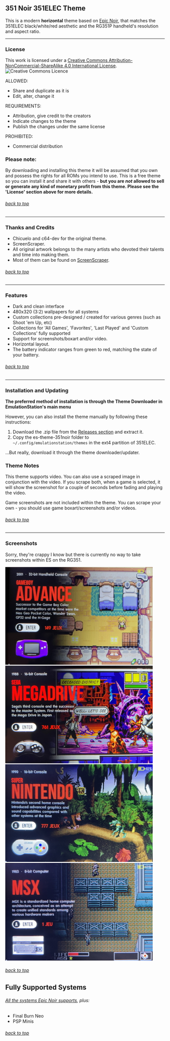## 351 Noir 351ELEC Theme

This is a modern **horizontal** theme based on [Epic Noir](https://github.com/c64-dev/es-theme-epicnoir), that matches the 351ELEC black/white/red aesthetic and the RG351P handheld's resolution and aspect ratio.


---

### License

This work is licensed under a [Creative Commons Attribution-NonCommercial-ShareAlike 4.0 International License](http://creativecommons.org/licenses/by-nc-sa/4.0/). \
![Creative Commons Licence](https://i.creativecommons.org/l/by-nc-sa/4.0/88x31.png "Creative Commons Licence")

ALLOWED:
- Share and duplicate as it is
- Edit, alter, change it

REQUIREMENTS:
- Attribution, give credit to the creators
- Indicate changes to the theme
- Publish the changes under the same license

PROHIBITED:
- Commercial distribution

### Please note:
By downloading and installing this theme it will be assumed that you own and possess the rights for all ROMs you intend to use. This is a free theme so you can install it and share it with others - **but you are *not* allowed to sell or generate any kind of monetary profit from this theme. Please see the 'License' section above for more details.**

###### [back to top](https://github.com/MonsieurDaz/es-theme-351noir#351-noir-351elec-theme)

---

### Thanks and Credits
* Chicuelo and c64-dev for the original theme.
* ScreenScraper.
* All original artwork belongs to the many artists who devoted their talents and time into making them. 
* Most of them can be found on [ScreenScraper](https://www.screenscraper.fr/).

###### [back to top](https://github.com/MonsieurDaz/es-theme-351noir#351-noir-351elec-theme)

---

### Features

* Dark and clean interface
* 480x320 (3:2) wallpapers for all systems
* Custom collections pre-designed / created for various genres (such as Shoot 'em Up, etc)
* Collections for 'All Games', 'Favorites', 'Last Played' and 'Custom Collections' fully supported
* Support for screenshots/boxart and/or video.
* Horizontal layout.
* The battery indicator ranges from green to red, matching the state of your battery.

###### [back to top](https://github.com/MonsieurDaz/es-theme-351noir#351-noir-351elec-theme)

---

### Installation and Updating

**The preferred method of installation is through the Theme Downloader in EmulationStation's main menu**

However, you can also install the theme manually by following these instructions:
1. Download the .zip file from the [Releases section](https://github.com/MonsieurDaz/es-theme-351noir/releases) and extract it.
2. Copy the es-theme-351noir folder to `~/.config/emulationstation/themes` in the ext4 partition of 351ELEC.

...But really, download it through the theme downloader/updater.

### Theme Notes

This theme supports video. You can also use a scraped image in conjunction with the video. If you scrape both, when a game is selected, it will show the screenshot for a couple of seconds before fading and playing the video.

Game screenshots are not included within the theme. You can scrape your own - you should use game boxart/screenshots and/or videos.

###### [back to top](https://github.com/MonsieurDaz/es-theme-351noir#351-noir-351elec-theme)

---

### Screenshots

Sorry, they're crappy I know but there is currently no way to take screenshots within ES on the RG351.

![Sample01](https://github.com/MonsieurDaz/es-theme-351noir/blob/master/_art/samples/001.jpg) \
![Sample02](https://github.com/MonsieurDaz/es-theme-351noir/blob/master/_art/samples/002.jpg) \
![Sample03](https://github.com/MonsieurDaz/es-theme-351noir/blob/master/_art/samples/003.jpg) \
![Sample04](https://github.com/MonsieurDaz/es-theme-351noir/blob/master/_art/samples/004.jpg)


###### [back to top](https://github.com/MonsieurDaz/es-theme-351noir#351-noir-351elec-theme)

## Fully Supported Systems
###### [All the systems Epic Noir supports](https://github.com/c64-dev/es-theme-epicnoir#fully-supported-systems), plus:
* Final Burn Neo
* PSP Minis

###### [back to top](https://github.com/MonsieurDaz/es-theme-351noir#351-noir-351elec-theme)

